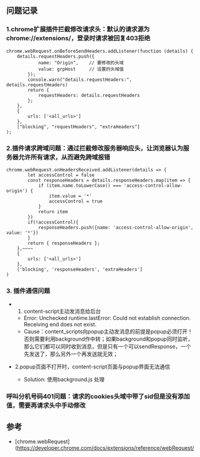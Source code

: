 ## 问题记录

### 1.chrome扩展插件拦截修改请求头：默认的请求源为chrome://extensions/，登录时请求被回复403拒绝
```
chrome.webRequest.onBeforeSendHeaders.addListener(function (details) {
    details.requestHeaders.push({
            name: "Origin",    // 要修改的头域
            value: grpHost     // 设置的头域值
        });
        console.warn("details.requestHeaders:", details.requestHeaders)
        return {
            requestHeaders: details.requestHeaders
        };
    },
    {
        urls: ['<all_urls>']
    },
    ["blocking", "requestHeaders", "extraHeaders"]
);
```

### 2.插件请求跨域问题：通过拦截修改服务器响应头，让浏览器认为服务器允许所有请求，从而避免跨域报错

```
chrome.webRequest.onHeadersReceived.addListener(details => {
        let accessControl = false
        const responseHeaders = details.responseHeaders.map(item => {
            if (item.name.toLowerCase() === 'access-control-allow-origin') {
                item.value = '*'
                accessControl = true
            }
            return item
        })
        if(!accessControl){
            responseHeaders.push({name: 'access-control-allow-origin', value: '*'})
        }
        return { responseHeaders };
    },~~~~
    {
        urls: ['<all_urls>']
    },
    ['blocking', 'responseHeaders', 'extraHeaders']
)
```

### 3. 插件通信问题

- 1. content-script主动发消息给后台
    - Error: Unchecked runtime.lastError: Could not establish connection. Receiving end does not exist.
    - Cause：content_scripts向popup主动发消息的前提是popup必须打开！否则需要利用background作中转；如果background和popup同时监听，那么它们都可以同时收到消息，但是只有一个可以sendResponse，一个先发送了，那么另外一个再发送就无效；

- 2.popup页面不打开时，content-script页面与popup界面无法通信
    - Solution: 使用background.js 处理


### 呼叫分机号码401问题：请求的cookies头域中带了sid但是没有添加值，需要再请求头中手动修改


## 参考

- [chrome.webRequest](https://developer.chrome.com/docs/extensions/reference/webRequest/
